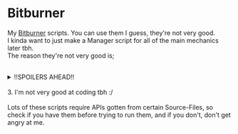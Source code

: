 # Bitburner

  My [Bitburner](https://bitburner-official.github.io) scripts. You can use them I guess, they're not very good.<br>
  I kinda want to just make a Manager script for all of the main mechanics later tbh. <br>
  The reason they're not very good is; <br><br>
    <details> 
        <summary>!!SPOILERS AHEAD!!</summary> 
      <br>1. The order I've done BitNodes in (I did UnderWorld like 2 times, then BladeBurner, Source Genesis, maxxed out UnderWorld, maxxed out Source Genesis, Singularity, Recursion, Artificial Inteligence, and I'm currently doing HashNet, and planning to do BladeBurner 2079 after this.) <br><br>
      2. I didn't plan ahead with it at all (Currently, the only thing I've done in preparation for more content is add a placeholder in my Custom Overview script, and add all of the Corpo Upgrades to my hashnet quicksell script.) 
    </details>
  <br>3. I'm not very good at coding tbh :/
  <br><br> Lots of these scripts require APIs gotten from certain Source-Files, so check if you have them before trying to run them, and if you don't, don't get angry at me.
